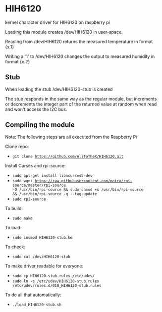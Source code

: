 # HIH6120
kernel character driver for HIH6120 on raspberry pi

Loading this module creates /dev/HIH6120 in user-space.

Reading from /dev/HIH6120 returns the measured temperature in format {x.1}

Writing a '1' to /dev/HIH6120 changes the output to measured humidity in format {x.2}

## Stub
When loading the stub /dev/HIH6120-stub is created

The stub responds in the same way as the regular module, but increments or decrements the integer part of the returned value at random when read and won't access the I2C bus.

## Compiling the module
Note: The following steps are all executed from the Raspberry Pi

Clone repo:
* <code>git clone https://github.com/AllToTheX/HIH6120.git</code>

Install Curses and rpi-source:

* <code>sudo apt-get install libncurses5-dev</code>
* <code>sudo wget https://raw.githubusercontent.com/notro/rpi-source/master/rpi-source -O /usr/bin/rpi-source && sudo chmod +x /usr/bin/rpi-source && /usr/bin/rpi-source -q --tag-update</code>
* <code>sudo rpi-source</code>

To build:
* <code>sudo make</code>

To load:
* <code>sudo insmod HIH6120-stub.ko</code>

To check:
* <code>sudo cat /dev/HIH6120-stub</code>

To make driver readable for everyone:
* <code>sudo cp HIH6120-stub.rules /etc/udev/</code>
* <code>sudo ln -s /etc/udev/HIH6120-stub.rules /etc/udev/rules.d/010_HIH6120-stub.rules</code>

To do all that automatically:
* <code>./load_HIH6120-stub.sh</code>
